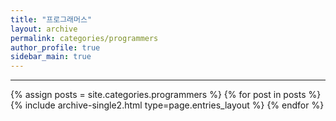 ```yaml
---
title: "프로그래머스"
layout: archive
permalink: categories/programmers
author_profile: true
sidebar_main: true
---
```


<!-- 공백이 포함되어 있는 카테고리 이름의 경우 site.categories.['a b c'] 이런식으로! -->

***

{% assign posts = site.categories.programmers %}
{% for post in posts %} {% include archive-single2.html type=page.entries_layout %} {% endfor %}